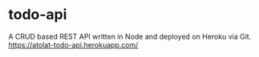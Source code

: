 # todo-api
A CRUD based REST API written in Node and deployed on Heroku via Git.
https://atolat-todo-api.herokuapp.com/


